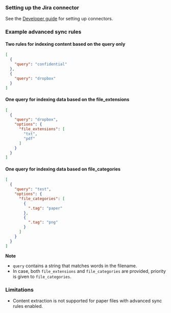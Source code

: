 ### Setting up the Jira connector

See the [Developer guide](../../docs/DEVELOPING.md) for setting up connectors.

### Example advanced sync rules

#### Two rules for indexing content based on the query only

```json
[
  {
    "query": "confidential"
  },
  {
    "query": "dropbox"
  }
]
```

#### One query for indexing data based on the file_extensions

```json
[
  {
    "query": "dropbox",
    "options": {
      "file_extensions": [
        "txt",
        "pdf"
      ]
    }
  }
]
```

#### One query for indexing data based on file_categories
```json
[
  {
    "query": "test",
    "options": {
      "file_categories": [
        {
          ".tag": "paper"
        },
        {
          ".tag": "png"
        }
      ]
    }
  }
]
```
**Note** 

- `query` contains a string that matches words in the filename.
- In case, both `file_extensions` and `file_categories` are provided, priority is given to `file_categories`.

### Limitations

- Content extraction is not supported for paper files with advanced sync rules enabled.
